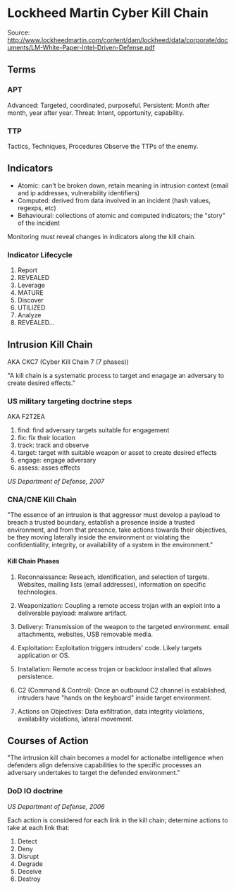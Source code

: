 # Lockheed Martin Cyber Kill Chain

Source: http://www.lockheedmartin.com/content/dam/lockheed/data/corporate/documents/LM-White-Paper-Intel-Driven-Defense.pdf


## Terms

### APT
Advanced: Targeted, coordinated, purposeful.
Persistent: Month after month, year after year.
Threat: Intent, opportunity, capability.


### TTP
Tactics, Techniques, Procedures
Observe the TTPs of the enemy.


## Indicators

* Atomic: can't be broken down, retain meaning in intrusion context (email and ip addresses, vulnerability identifiers)
* Computed: derived from data involved in an incident (hash values, regexps, etc)
* Behavioural: collections of atomic and computed indicators; the "story" of the incident

Monitoring must reveal changes in indicators along the kill chain.


### Indicator Lifecycle

1. Report
2. REVEALED
3. Leverage
4. MATURE
5. Discover
6. UTILIZED
7. Analyze
8. REVEALED...


## Intrusion Kill Chain

AKA CKC7 (Cyber Kill Chain 7 (7 phases))

"A kill chain is a systematic process to target and enagage an adversary to
create desired effects."


### US military targeting doctrine steps

AKA F2T2EA

1. find: find adversary targets suitable for engagement
2. fix: fix their location
3. track: track and observe
4. target: target with suitable weapon or asset to create desired effects
5. engage: engage adversary
6. assess: asses effects

*US Department of Defense, 2007*


### CNA/CNE Kill Chain

"The essence of an intrusion is that aggressor must develop a payload to
breach a trusted boundary, establish a presence inside a trusted environment,
and from that presence, take actions towards their objectives, be they moving
laterally inside the environment or violating the confidentiality, integrity,
or availability of a system in the environment."


#### Kill Chain Phases

1. Reconnaissance: Reseach, identification, and selection of targets. Websites, mailing lists (email addresses), information on specific technologies.

2. Weaponization: Coupling a remote access trojan with an exploit into a deliverable payload: malware artifact.

3. Delivery: Transmission of the weapon to the targeted environment. email attachments, websites, USB removable media.

4. Exploitation: Exploitation triggers intruders' code. Likely targets application or OS.

5. Installation: Remote access trojan or backdoor installed that allows persistence.

6. C2 (Command & Control): Once an outbound C2 channel is established, intruders have "hands on the keyboard" inside target environment.

7. Actions on Objectives: Data exfiltration, data integrity violations, availability violations, lateral movement.


## Courses of Action

"The intrusion kill chain becomes a model for actionalbe intelligence when
defenders align defensive capabilities to the specific processes an adversary
undertakes to target the defended environment."


### DoD IO doctrine

*US Department of Defense, 2006*

Each action is considered for each link in the kill chain; determine actions to take at each link that:

1. Detect
2. Deny
3. Disrupt
4. Degrade
5. Deceive
6. Destroy
